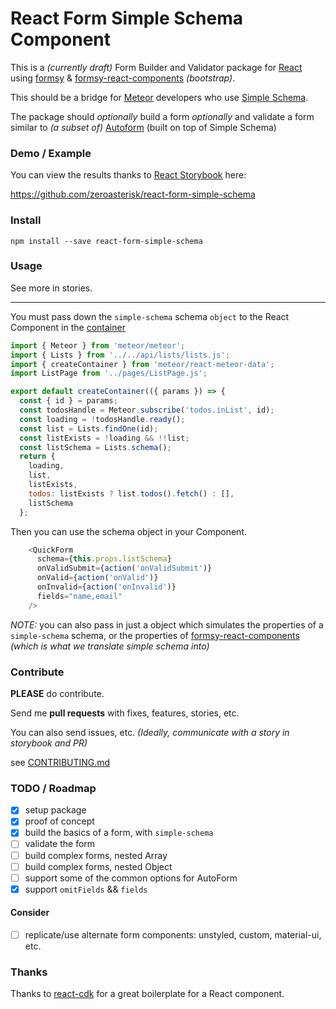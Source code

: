 # React Form Simple Schema Component

This is a *(currently draft)* Form Builder and Validator package for
[React](https://facebook.github.io/react/)
using
[formsy](https://github.com/christianalfoni/formsy-react) &
[formsy-react-components](https://github.com/twisty/formsy-react-components)
*(bootstrap)*.

This should be a bridge for
[Meteor](https://meteor.com)
developers who use
[Simple Schema](https://atmospherejs.com/aldeed/simple-schema).

The package should *optionally* build a form *optionally* and validate a form
similar to *(a subset of)*
[Autoform](https://github.com/aldeed/meteor-autoform)
(built on top of Simple Schema)

### Demo / Example

You can view the results thanks to
[React Storybook](https://github.com/kadirahq/react-storybook)
here:

https://github.com/zeroasterisk/react-form-simple-schema

### Install

```
npm install --save react-form-simple-schema
```

### Usage

See more in stories.

----

You must pass down the `simple-schema` schema `object` to the
React Component in the
[container](http://guide.meteor.com/react.html#using-createContainer)

```js
import { Meteor } from 'meteor/meteor';
import { Lists } from '../../api/lists/lists.js';
import { createContainer } from 'meteor/react-meteor-data';
import ListPage from '../pages/ListPage.js';

export default createContainer(({ params }) => {
  const { id } = params;
  const todosHandle = Meteor.subscribe('todos.inList', id);
  const loading = !todosHandle.ready();
  const list = Lists.findOne(id);
  const listExists = !loading && !!list;
  const listSchema = Lists.schema();
  return {
    loading,
    list,
    listExists,
    todos: listExists ? list.todos().fetch() : [],
    listSchema
  };
```

Then you can use the schema object in your Component.

```js
    <QuickForm
      schema={this.props.listSchema}
      onValidSubmit={action('onValidSubmit')}
      onValid={action('onValid')}
      onInvalid={action('onInvalid')}
      fields="name,email"
    />
```

*NOTE:* you can also pass in just a object which simulates the properties of
a `simple-schema` schema, or the properties of
[formsy-react-components](https://github.com/twisty/formsy-react-components)
*(which is what we translate simple schema into)*

### Contribute

**PLEASE** do contribute.

Send me **pull requests** with fixes, features, stories, etc.

You can also send issues, etc.  *(Ideally, communicate with a story in storybook and PR)*

see [CONTRIBUTING.md](./CONTRIBUTING.md)

### TODO / Roadmap

- [x] setup package
- [x] proof of concept
- [x] build the basics of a form, with `simple-schema`
- [ ] validate the form
- [ ] build complex forms, nested Array
- [ ] build complex forms, nested Object
- [ ] support some of the common options for AutoForm
 - [x] support `omitFields` && `fields`

#### Consider

- [ ] replicate/use alternate form components: unstyled, custom, material-ui, etc.

### Thanks

Thanks to [react-cdk](https://github.com/kadirahq/react-cdk) for a great
boilerplate for a React component.




